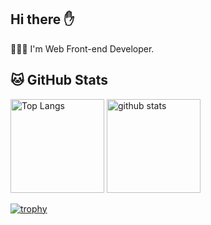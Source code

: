 ## Hi there ✋
👨🏻‍💻 I'm Web Front-end Developer.

## 🐱 GitHub Stats
<p align="left"> 
  <img alt="Top Langs" height="150px" src="https://github-readme-stats.vercel.app/api/top-langs/?username=flt3150sk&layout=compact&show_icons=true&theme=onedark" />
  <img alt="github stats" height="150px" src="https://github-readme-stats.vercel.app/api?username=flt3150sk&theme=onedark&show_icons=ture" />
</p>

[![trophy](https://github-profile-trophy.vercel.app/?username=flt3150sk&theme=onedark&column=7
)](https://github.com/ryo-ma/github-profile-trophy)
